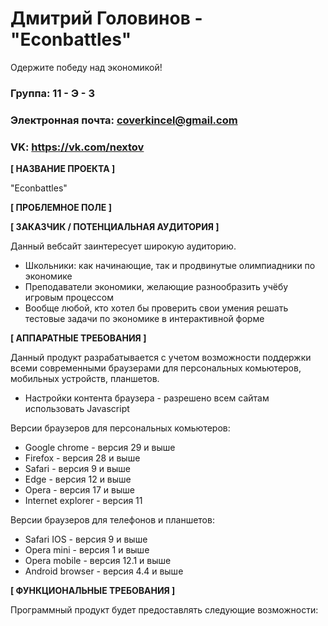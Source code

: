 # Дмитрий Головинов - "Econbattles"
Одержите победу над экономикой!

### Группа: 11 - Э - 3
### Электронная почта: coverkincel@gmail.com
### VK: https://vk.com/nextov

**[ НАЗВАНИЕ ПРОЕКТА ]**

"Econbattles"

**[ ПРОБЛЕМНОЕ ПОЛЕ ]**



**[ ЗАКАЗЧИК / ПОТЕНЦИАЛЬНАЯ АУДИТОРИЯ ]**

Данный вебсайт заинтересует широкую аудиторию.

* Школьники: как начинающие, так и продвинутые олимпиадники по экономике
* Преподаватели экономики, желающие разнообразить учёбу игровым процессом
* Вообще любой, кто хотел бы проверить свои умения решать тестовые задачи по экономике в интерактивной форме

**[ АППАРАТНЫЕ ТРЕБОВАНИЯ ]** 

Данный продукт разрабатывается с учетом возможности поддержки всеми современными браузерами для персональных комьютеров, мобильных устройств, планшетов.

* Настройки контента браузера - разрешено всем сайтам использовать Javascript

Версии браузеров для персональных комьютеров:
* Google chrome - версия 29 и выше
* Firefox - версия 28 и выше
* Safari - версия 9 и выше
* Edge - версия 12 и выше
* Opera - версия 17 и выше
* Internet explorer - версия 11

Версии браузеров для телефонов и планшетов:
* Safari IOS - версия 9 и выше
* Opera mini - версия 1 и выше
* Opera mobile - версия 12.1 и выше
* Android browser - версия 4.4 и выше


**[ ФУНКЦИОНАЛЬНЫЕ ТРЕБОВАНИЯ ]**

Программный продукт будет предоставлять следующие возможности:


